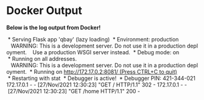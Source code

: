 # Docker Output
**Below is the log output from Docker!**

 * Serving Flask app 'qbay' (lazy loading)
 * Environment: production
   WARNING: This is a development server. Do not use it in a production deployment.
   Use a production WSGI server instead.
 * Debug mode: on
 * Running on all addresses.
   WARNING: This is a development server. Do not use it in a production deployment.
 * Running on http://172.17.0.2:8081/ (Press CTRL+C to quit)
 * Restarting with stat
 * Debugger is active!
 * Debugger PIN: 421-344-021
172.17.0.1 - - [27/Nov/2021 12:30:23] "GET / HTTP/1.1" 302 -
172.17.0.1 - - [27/Nov/2021 12:30:23] "GET /home HTTP/1.1" 200 -